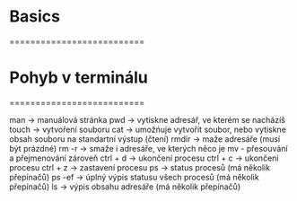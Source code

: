 # Basics

==========================

# Pohyb v terminálu

==========================


man -> manuálová stránka
pwd -> vytiskne adresář, ve kterém se nacházíš
touch -> vytvoření souboru
cat -> umožńuje vytvořit soubor, nebo vytiskne obsah souboru na standartní výstup (čtení)
rmdir -> maže adresáře (musí být prázdné)
rm -r -> smaže i adresáře, ve kterých něco je
mv - přesouvání a přejmenování zároveň
ctrl + d -> ukončení procesu
ctrl + c -> ukončení procesu
ctrl + z -> zastavení procesu
ps -> status procesů (má několik přepínačů)
ps -ef -> úplný výpis statusu všech procesů (má několik přepínačů)
ls -> výpis obsahu adresáře (má několik přepínačů)


